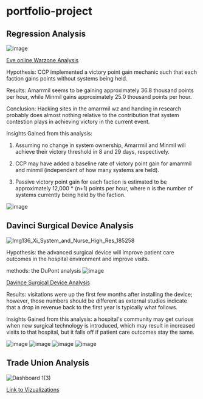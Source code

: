# portfolio-project

## Regression Analysis

![image](https://github.com/thealmanac1/profolio/assets/30744769/9cc7668e-34ed-4611-8401-f7a42f2c0ec2)

[Eve online Warzone Analysis](https://www.reddit.com/r/Eve/comments/y6aobj/an_assault_on_algebra_an_analysis_of_the/)

Hypothesis: CCP implemented a victory point gain mechanic such that each faction gains points without systems being held.

Results: Amarrmil seems to be gaining approximately 36.8 thousand points per hour, while Minmil gains approximately 25.0 thousand points per hour.

Conclusion:
Hacking sites in the amarrmil wz and handing in research probably does almost nothing relative to the contribution that system contestion plays in achieving victory in the current event.


Insights Gained from this analysis:
1. Assuming no change in system ownership, Amarrmil and Minmil will achieve their victory threshold in 8 and 29 days, respectively.

2. CCP may have added a baseline rate of victory point gain for amarrmil and minmil (independent of how many systems are held).

3. Passive victory point gain for each faction is estimated to be approximately 12,000 * (n+1) points per hour, where n is the number of systems currently being held by the faction.


![image](https://user-images.githubusercontent.com/30744769/217324202-98761ab1-aa10-4419-a90a-7ddc8845f4f8.png)


## Davinci Surgical Device Analysis

![Img136_Xi_System_and_Nurse_High_Res_185258](https://github.com/thealmanac1/profolio/assets/30744769/f0f8bd8c-a75d-4182-af75-c9652608a281)


Hypothesis: the advanced surgical device will improve patient care outcomes in the hospital environment and improve visits.

methods: the DuPont analysis
![image](https://user-images.githubusercontent.com/30744769/217332624-1ac79ea8-f6ea-4913-9cfd-da14133fbcc7.png)

[Davince Surgical Device Analysis](https://docs.google.com/spreadsheets/d/18idxTHqrcXpSKpOtMjwggpKKy2MqbKw2/edit?usp=sharing&ouid=103416153781129465349&rtpof=true&sd=true)


Results: visitations were up the first few months after installing the device; however, those numbers should be different as external studies indicate that a drop in revenue back to the first year is typically what follows. 

Insights Gained from this analysis: a hospital's community may get curious when new surgical technology is introduced, which may result in increased visits to that hospital, but it falls off if patient care outcomes stay the same. 

![image](https://github.com/thealmanac1/profolio/assets/30744769/4b1df3cb-f1d8-45c6-ae50-95e84ac41c0f)
![image](https://github.com/thealmanac1/profolio/assets/30744769/803b7c6f-689b-42fb-97a1-ce33fae6d39a)
![image](https://github.com/thealmanac1/profolio/assets/30744769/aebb3b48-2880-4499-853c-3b644a7e1ff3)
![image](https://github.com/thealmanac1/profolio/assets/30744769/cf260587-0b79-4377-afb0-c05c41738caa)



## Trade Union Analysis
![Dashboard 1(3)](https://github.com/thealmanac1/profolio/assets/30744769/97bcd612-214e-40ff-b81a-85e854d21dae)


[Link to Vizualizations](https://public.tableau.com/app/profile/vcumbo)



